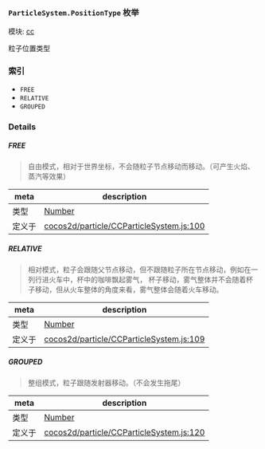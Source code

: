 ### `ParticleSystem.PositionType` 枚举



模块: [cc](../modules/cc.md)


粒子位置类型


### 索引
  - `FREE`
  - `RELATIVE`
  - `GROUPED`

### Details


##### FREE

> 自由模式，相对于世界坐标，不会随粒子节点移动而移动。（可产生火焰、蒸汽等效果）

| meta | description |
|------|-------------|
| 类型 | <a href="https://developer.mozilla.org/en/JavaScript/Reference/Global_Objects/Number" class="crosslink external" target="_blank">Number</a> |
| 定义于 | [cocos2d/particle/CCParticleSystem.js:100](https://github.com/cocos-creator/engine/blob/efe6330ab64803299d3b7fecde039ffed2d9e696/cocos2d/particle/CCParticleSystem.js#L100) |



##### RELATIVE

> 相对模式，粒子会跟随父节点移动，但不跟随粒子所在节点移动，例如在一列行进火车中，杯中的咖啡飘起雾气，
杯子移动，雾气整体并不会随着杯子移动，但从火车整体的角度来看，雾气整体会随着火车移动。

| meta | description |
|------|-------------|
| 类型 | <a href="https://developer.mozilla.org/en/JavaScript/Reference/Global_Objects/Number" class="crosslink external" target="_blank">Number</a> |
| 定义于 | [cocos2d/particle/CCParticleSystem.js:109](https://github.com/cocos-creator/engine/blob/efe6330ab64803299d3b7fecde039ffed2d9e696/cocos2d/particle/CCParticleSystem.js#L109) |



##### GROUPED

> 整组模式，粒子跟随发射器移动。（不会发生拖尾）

| meta | description |
|------|-------------|
| 类型 | <a href="https://developer.mozilla.org/en/JavaScript/Reference/Global_Objects/Number" class="crosslink external" target="_blank">Number</a> |
| 定义于 | [cocos2d/particle/CCParticleSystem.js:120](https://github.com/cocos-creator/engine/blob/efe6330ab64803299d3b7fecde039ffed2d9e696/cocos2d/particle/CCParticleSystem.js#L120) |


